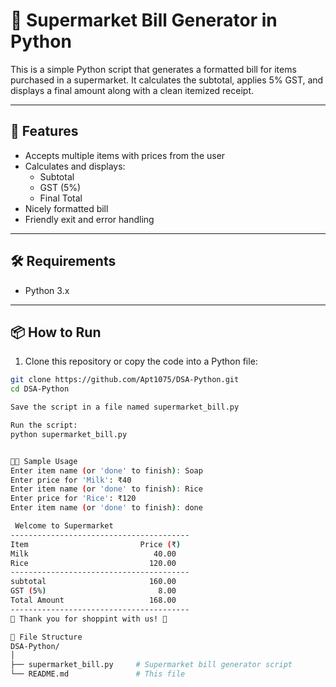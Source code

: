 # 🧾 Supermarket Bill Generator in Python

This is a simple Python script that generates a formatted bill for items purchased in a supermarket. It calculates the subtotal, applies 5% GST, and displays a final amount along with a clean itemized receipt.

---

## 🚀 Features

- Accepts multiple items with prices from the user
- Calculates and displays:
  - Subtotal
  - GST (5%)
  - Final Total
- Nicely formatted bill
- Friendly exit and error handling

---

## 🛠️ Requirements

- Python 3.x

---

## 📦 How to Run

1. Clone this repository or copy the code into a Python file:

```bash
git clone https://github.com/Apt1075/DSA-Python.git
cd DSA-Python

Save the script in a file named supermarket_bill.py

Run the script:
python supermarket_bill.py


🧑‍💻 Sample Usage
Enter item name (or 'done' to finish): Soap
Enter price for 'Milk': ₹40
Enter item name (or 'done' to finish): Rice
Enter price for 'Rice': ₹120
Enter item name (or 'done' to finish): done

 Welcome to Supermarket
----------------------------------------
Item                         Price (₹)
Milk                            40.00
Rice                           120.00
----------------------------------------
subtotal                       160.00
GST (5%)                         8.00
Total Amount                   168.00
----------------------------------------
🙏 Thank you for shoppint with us! 🙏

📁 File Structure
DSA-Python/
│
├── supermarket_bill.py     # Supermarket bill generator script
└── README.md               # This file
